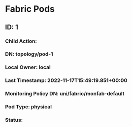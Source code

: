 
# Fabric Pods
## ID: 1
### Child Action: 
### DN: topology/pod-1
### Local Owner: local
### Last Timestamp: 2022-11-17T15:49:19.851+00:00
### Monitoring Policy DN: uni/fabric/monfab-default
### Pod Type: physical
### Status: 